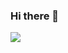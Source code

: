 ### Hi there 👋
<a href="http://www.github.com/DLi7077"><img src="https://github-readme-stats.vercel.app/api?username=qizongliang&show_icons=true&hide=&count_private=true&title_color=ffffff&text_color=ffffff&icon_color=7AFFEF&bg_color=18171C&hide_border=true&show_icons=true"/></a>
<!--
**qizongliang/qizongliang** is a ✨ _special_ ✨ repository because its `README.md` (this file) appears on your GitHub profile.

Here are some ideas to get you started:

- 🔭 I’m currently working on ...
- 🌱 I’m currently learning ...
- 👯 I’m looking to collaborate on ...
- 🤔 I’m looking for help with ...
- 💬 Ask me about ...
- 📫 How to reach me: ...
- 😄 Pronouns: ...
- ⚡ Fun fact: ...
-->
